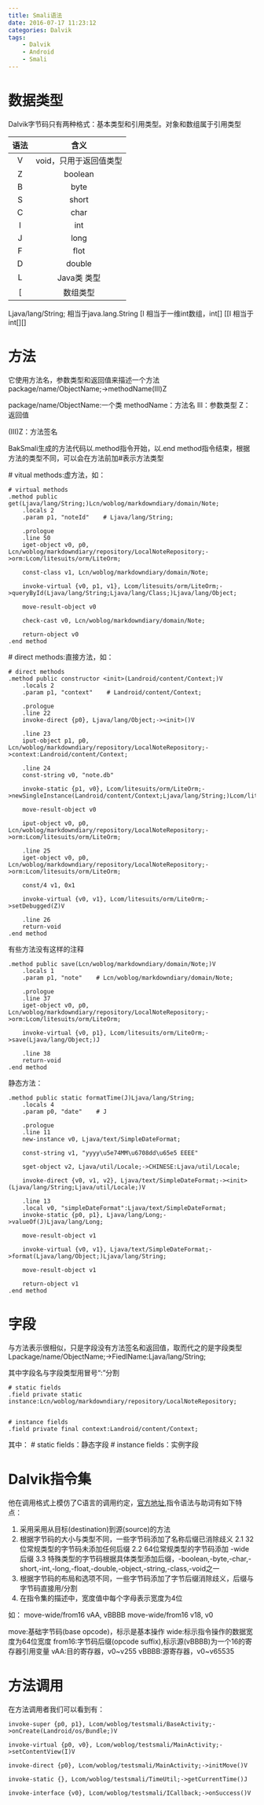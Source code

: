 ```yaml
---
title: Smali语法
date: 2016-07-17 11:23:12
categories: Dalvik
tags: 
    - Dalvik
    - Android
    - Smali
---
```


# 数据类型

Dalvik字节码只有两种格式：基本类型和引用类型。对象和数组属于引用类型

|	语法		|	含义						|
|:---------:|:-------------------------:|
|	V		|	void，只用于返回值类型		|
|	Z		|	boolean					|
|	B 		|	byte					|
|	S 		|	short					|
|	C 		|	char					|
|	I 		|	int						|
|	J		|	long					|
|	F 		| 	flot					|
|	D 		|	double					|
|	L 		|	Java类 类型				|
|	[		|	数组类型					|

Ljava/lang/String; 相当于java.lang.String
[I 相当于一维int数组，int[]
[[I 相当于int[][]

# 方法

它使用方法名，参数类型和返回值来描述一个方法
package/name/ObjectName;->methodName(III)Z

package/name/ObjectName:一个类
methodName：方法名
III：参数类型
Z：返回值

(III)Z：方法签名


BakSmali生成的方法代码以.method指令开始，以.end method指令结束，根据方法的类型不同，可以会在方法前加#表示方法类型

\# vitual methods:虚方法，如：

```smali
# virtual methods
.method public get(Ljava/lang/String;)Lcn/woblog/markdowndiary/domain/Note;
    .locals 2
    .param p1, "noteId"    # Ljava/lang/String;

    .prologue
    .line 50
    iget-object v0, p0, Lcn/woblog/markdowndiary/repository/LocalNoteRepository;->orm:Lcom/litesuits/orm/LiteOrm;

    const-class v1, Lcn/woblog/markdowndiary/domain/Note;

    invoke-virtual {v0, p1, v1}, Lcom/litesuits/orm/LiteOrm;->queryById(Ljava/lang/String;Ljava/lang/Class;)Ljava/lang/Object;

    move-result-object v0

    check-cast v0, Lcn/woblog/markdowndiary/domain/Note;

    return-object v0
.end method
```

\# direct methods:直接方法，如：

```smali
# direct methods
.method public constructor <init>(Landroid/content/Context;)V
    .locals 2
    .param p1, "context"    # Landroid/content/Context;

    .prologue
    .line 22
    invoke-direct {p0}, Ljava/lang/Object;-><init>()V

    .line 23
    iput-object p1, p0, Lcn/woblog/markdowndiary/repository/LocalNoteRepository;->context:Landroid/content/Context;

    .line 24
    const-string v0, "note.db"

    invoke-static {p1, v0}, Lcom/litesuits/orm/LiteOrm;->newSingleInstance(Landroid/content/Context;Ljava/lang/String;)Lcom/litesuits/orm/LiteOrm;

    move-result-object v0

    iput-object v0, p0, Lcn/woblog/markdowndiary/repository/LocalNoteRepository;->orm:Lcom/litesuits/orm/LiteOrm;

    .line 25
    iget-object v0, p0, Lcn/woblog/markdowndiary/repository/LocalNoteRepository;->orm:Lcom/litesuits/orm/LiteOrm;

    const/4 v1, 0x1

    invoke-virtual {v0, v1}, Lcom/litesuits/orm/LiteOrm;->setDebugged(Z)V

    .line 26
    return-void
.end method
```

有些方法没有这样的注释

```smali
.method public save(Lcn/woblog/markdowndiary/domain/Note;)V
    .locals 1
    .param p1, "note"    # Lcn/woblog/markdowndiary/domain/Note;

    .prologue
    .line 37
    iget-object v0, p0, Lcn/woblog/markdowndiary/repository/LocalNoteRepository;->orm:Lcom/litesuits/orm/LiteOrm;

    invoke-virtual {v0, p1}, Lcom/litesuits/orm/LiteOrm;->save(Ljava/lang/Object;)J

    .line 38
    return-void
.end method
```

静态方法：

```smali
.method public static formatTime(J)Ljava/lang/String;
    .locals 4
    .param p0, "date"    # J

    .prologue
    .line 11
    new-instance v0, Ljava/text/SimpleDateFormat;

    const-string v1, "yyyy\u5e74MM\u6708dd\u65e5 EEEE"

    sget-object v2, Ljava/util/Locale;->CHINESE:Ljava/util/Locale;

    invoke-direct {v0, v1, v2}, Ljava/text/SimpleDateFormat;-><init>(Ljava/lang/String;Ljava/util/Locale;)V

    .line 13
    .local v0, "simpleDateFormat":Ljava/text/SimpleDateFormat;
    invoke-static {p0, p1}, Ljava/lang/Long;->valueOf(J)Ljava/lang/Long;

    move-result-object v1

    invoke-virtual {v0, v1}, Ljava/text/SimpleDateFormat;->format(Ljava/lang/Object;)Ljava/lang/String;

    move-result-object v1

    return-object v1
.end method
```

# 字段

与方法表示很相似，只是字段没有方法签名和返回值，取而代之的是字段类型
Lpackage/name/ObjectName;->FiedlName:Ljava/lang/String;

其中字段名与字段类型用冒号“:”分割

```smali
# static fields
.field private static instance:Lcn/woblog/markdowndiary/repository/LocalNoteRepository;


# instance fields
.field private final context:Landroid/content/Context;
```

其中：
\# static fields：静态字段
\# instance fields：实例字段


# Dalvik指令集

他在调用格式上模仿了C语言的调用约定，[官方地址](https://source.android.com/devices/tech/dalvik/dalvik-bytecode.html),指令语法与助词有如下特点：

1. 采用采用从目标(destination)到源(source)的方法
2. 根据字节码的大小与类型不同，一些字节码添加了名称后缀已消除歧义
2.1 32位常规类型的字节码未添加任何后缀
2.2 64位常规类型的字节码添加 -wide后缀
3.3 特殊类型的字节码根据具体类型添加后缀，-boolean,-byte,-char,-short,-int,-long,-float,-double,-object,-string,-class,-void之一
3. 根据字节码的布局和选项不同，一些字节码添加了字节后缀消除歧义，后缀与字节码直接用/分割
4. 在指令集的描述中，宽度值中每个字母表示宽度为4位

如：
move-wide/from16 vAA, vBBBB
move-wide/from16 v18, v0

move:基础字节码(base opcode)，标示是基本操作
wide:标示指令操作的数据宽度为64位宽度
from16:字节码后缀(opcode suffix),标示源(vBBBB)为一个16的寄存器引用变量
vAA:目的寄存器，v0~v255
vBBBB:源寄存器，v0~v65535

# 方法调用

在方法调用者我们可以看到有：

```smali
invoke-super {p0, p1}, Lcom/woblog/testsmali/BaseActivity;->onCreate(Landroid/os/Bundle;)V

invoke-virtual {p0, v0}, Lcom/woblog/testsmali/MainActivity;->setContentView(I)V

invoke-direct {p0}, Lcom/woblog/testsmali/MainActivity;->initMove()V

invoke-static {}, Lcom/woblog/testsmali/TimeUtil;->getCurrentTime()J

invoke-interface {v0}, Lcom/woblog/testsmali/ICallback;->onSuccess()V
```
























